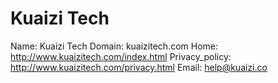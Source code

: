 
# Kuaizi Tech

Name: Kuaizi Tech
Domain: kuaizitech.com
Home: http://www.kuaizitech.com/index.html
Privacy_policy: http://www.kuaizitech.com/privacy.html
Email: help@kuaizi.co
